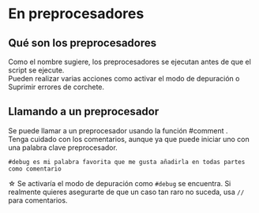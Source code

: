 # En preprocesadores

## Qué son los preprocesadores

Como el nombre sugiere, los preprocesadores se ejecutan antes de que el script se ejecute.  
Pueden realizar varias acciones como activar el modo de depuración o Suprimir errores de corchete.

## Llamando a un preprocesador

Se puede llamar a un preprocesador usando la función #comment .  
Tenga cuidado con los comentarios, aunque ya que puede iniciar uno con una palabra clave preprocesador.

```zenscript
#debug es mi palabra favorita que me gusta añadirla en todas partes como comentario
```

☆ Se activaría el modo de depuración como `#debug` se encuentra. Si realmente quieres asegurarte de que un caso tan raro no suceda, usa `//` para comentarios.